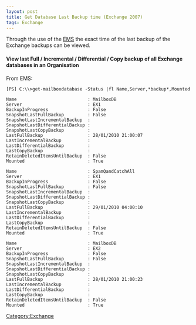 ```yaml
---
layout: post 
title: Get Database Last Backup time (Exchange 2007)
tags: Exchange
---
```


Through the use of the
[EMS](http://exchangepedia.com/blog/stuff/ExQuick.htm) the exact time of
the last backup of the Exchange backups can be viewed.

#### View last Full / Incremental / Differential / Copy backup of all Exchange databases in an Organisation

From EMS:

    [PS] C:\\>get-mailboxdatabase -Status |fl Name,Server,*backup*,Mounted

    Name                           : MailboxDB
    Server                         : EX1
    BackupInProgress               : False
    SnapshotLastFullBackup         : False
    SnapshotLastIncrementalBackup  :
    SnapshotLastDifferentialBackup :
    SnapshotLastCopyBackup         :
    LastFullBackup                 : 28/01/2010 21:00:07
    LastIncrementalBackup          :
    LastDifferentialBackup         :
    LastCopyBackup                 :
    RetainDeletedItemsUntilBackup  : False
    Mounted                        : True

    Name                           : SpamQandCatchAll
    Server                         : EX1
    BackupInProgress               : False
    SnapshotLastFullBackup         : False
    SnapshotLastIncrementalBackup  :
    SnapshotLastDifferentialBackup :
    SnapshotLastCopyBackup         :
    LastFullBackup                 : 29/01/2010 04:00:10
    LastIncrementalBackup          :
    LastDifferentialBackup         :
    LastCopyBackup                 :
    RetainDeletedItemsUntilBackup  : False
    Mounted                        : True

    Name                           : MailboxDB
    Server                         : EX2
    BackupInProgress               : False
    SnapshotLastFullBackup         : False
    SnapshotLastIncrementalBackup  :
    SnapshotLastDifferentialBackup :
    SnapshotLastCopyBackup         :
    LastFullBackup                 : 28/01/2010 21:00:23
    LastIncrementalBackup          :
    LastDifferentialBackup         :
    LastCopyBackup                 :
    RetainDeletedItemsUntilBackup  : False
    Mounted                        : True

[Category:Exchange](Category:Exchange "wikilink")
